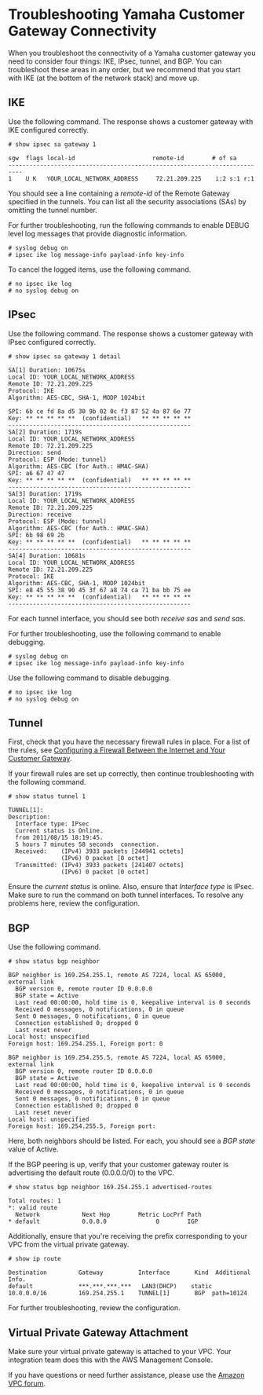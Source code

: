 # Troubleshooting Yamaha Customer Gateway Connectivity<a name="Yamaha_Troubleshooting"></a>

When you troubleshoot the connectivity of a Yamaha customer gateway you need to consider four things: IKE, IPsec, tunnel, and BGP\. You can troubleshoot these areas in any order, but we recommend that you start with IKE \(at the bottom of the network stack\) and move up\.

## IKE<a name="YamahaIKE"></a>

Use the following command\. The response shows a customer gateway with IKE configured correctly\.

```
# show ipsec sa gateway 1
```

```
sgw  flags local-id                      remote-id        # of sa
--------------------------------------------------------------------------
1    U K   YOUR_LOCAL_NETWORK_ADDRESS     72.21.209.225    i:2 s:1 r:1
```

You should see a line containing a *remote\-id* of the Remote Gateway specified in the tunnels\. You can list all the security associations \(SAs\) by omitting the tunnel number\.

For further troubleshooting, run the following commands to enable DEBUG level log messages that provide diagnostic information\.

```
# syslog debug on
# ipsec ike log message-info payload-info key-info
```

To cancel the logged items, use the following command\.

```
# no ipsec ike log
# no syslog debug on
```

## IPsec<a name="YamahaIPsec"></a>

Use the following command\. The response shows a customer gateway with IPsec configured correctly\.

```
# show ipsec sa gateway 1 detail
```

```
SA[1] Duration: 10675s
Local ID: YOUR_LOCAL_NETWORK_ADDRESS
Remote ID: 72.21.209.225
Protocol: IKE
Algorithm: AES-CBC, SHA-1, MODP 1024bit

SPI: 6b ce fd 8a d5 30 9b 02 0c f3 87 52 4a 87 6e 77 
Key: ** ** ** ** **  (confidential)   ** ** ** ** **
----------------------------------------------------
SA[2] Duration: 1719s
Local ID: YOUR_LOCAL_NETWORK_ADDRESS
Remote ID: 72.21.209.225
Direction: send
Protocol: ESP (Mode: tunnel)
Algorithm: AES-CBC (for Auth.: HMAC-SHA)
SPI: a6 67 47 47 
Key: ** ** ** ** **  (confidential)   ** ** ** ** **
----------------------------------------------------
SA[3] Duration: 1719s
Local ID: YOUR_LOCAL_NETWORK_ADDRESS
Remote ID: 72.21.209.225
Direction: receive
Protocol: ESP (Mode: tunnel)
Algorithm: AES-CBC (for Auth.: HMAC-SHA)
SPI: 6b 98 69 2b 
Key: ** ** ** ** **  (confidential)   ** ** ** ** **
----------------------------------------------------
SA[4] Duration: 10681s
Local ID: YOUR_LOCAL_NETWORK_ADDRESS
Remote ID: 72.21.209.225
Protocol: IKE
Algorithm: AES-CBC, SHA-1, MODP 1024bit
SPI: e8 45 55 38 90 45 3f 67 a8 74 ca 71 ba bb 75 ee 
Key: ** ** ** ** **  (confidential)   ** ** ** ** **
----------------------------------------------------
```

For each tunnel interface, you should see both *receive sas* and *send sas*\.

For further troubleshooting, use the following command to enable debugging\.

```
# syslog debug on
# ipsec ike log message-info payload-info key-info
```

Use the following command to disable debugging\.

```
# no ipsec ike log
# no syslog debug on
```

## Tunnel<a name="YamahaTunnel"></a>

First, check that you have the necessary firewall rules in place\. For a list of the rules, see [Configuring a Firewall Between the Internet and Your Customer Gateway](Introduction.md#FirewallRules)\.

If your firewall rules are set up correctly, then continue troubleshooting with the following command\.

```
# show status tunnel 1
```

```
TUNNEL[1]: 
Description: 
  Interface type: IPsec
  Current status is Online.
  from 2011/08/15 18:19:45.
  5 hours 7 minutes 58 seconds  connection.
  Received:    (IPv4) 3933 packets [244941 octets]
               (IPv6) 0 packet [0 octet]
  Transmitted: (IPv4) 3933 packets [241407 octets]
               (IPv6) 0 packet [0 octet]
```

Ensure the *current status* is online\. Also, ensure that *Interface type* is IPsec\. Make sure to run the command on both tunnel interfaces\. To resolve any problems here, review the configuration\.

## BGP<a name="YamahaBGP"></a>

Use the following command\.

```
# show status bgp neighbor
```

```
BGP neighbor is 169.254.255.1, remote AS 7224, local AS 65000, external link
  BGP version 0, remote router ID 0.0.0.0
  BGP state = Active
  Last read 00:00:00, hold time is 0, keepalive interval is 0 seconds
  Received 0 messages, 0 notifications, 0 in queue
  Sent 0 messages, 0 notifications, 0 in queue
  Connection established 0; dropped 0
  Last reset never
Local host: unspecified
Foreign host: 169.254.255.1, Foreign port: 0

BGP neighbor is 169.254.255.5, remote AS 7224, local AS 65000, external link
  BGP version 0, remote router ID 0.0.0.0
  BGP state = Active
  Last read 00:00:00, hold time is 0, keepalive interval is 0 seconds
  Received 0 messages, 0 notifications, 0 in queue
  Sent 0 messages, 0 notifications, 0 in queue
  Connection established 0; dropped 0
  Last reset never
Local host: unspecified
Foreign host: 169.254.255.5, Foreign port:
```

Here, both neighbors should be listed\. For each, you should see a *BGP state* value of Active\.

If the BGP peering is up, verify that your customer gateway router is advertising the default route \(0\.0\.0\.0/0\) to the VPC\. 

```
# show status bgp neighbor 169.254.255.1 advertised-routes 
```

```
Total routes: 1
*: valid route
  Network            Next Hop        Metric LocPrf Path
* default            0.0.0.0              0        IGP
```

Additionally, ensure that you're receiving the prefix corresponding to your VPC from the virtual private gateway\. 

```
# show ip route
```

```
Destination         Gateway          Interface       Kind  Additional Info.
default             ***.***.***.***   LAN3(DHCP)    static  
10.0.0.0/16         169.254.255.1    TUNNEL[1]       BGP  path=10124
```

For further troubleshooting, review the configuration\.

## Virtual Private Gateway Attachment<a name="YamahaVGW"></a>

Make sure your virtual private gateway is attached to your VPC\. Your integration team does this with the AWS Management Console\.

If you have questions or need further assistance, please use the [Amazon VPC forum](https://forums.aws.amazon.com/forum.jspa?forumID=58)\. 